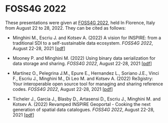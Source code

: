 # FOSS4G 2022
These presentations were given at [FOSS4G 2022](https://2022.foss4g.org), held In Florence, Italy from August 22 to 28, 2022. They can be cited as follows:

* Minghini M., Escriu J. and Kotsev A. (2022) A vision for INSPIRE: from a traditional SDI to a self-sustainable data ecosystem. _FOSS4G 2022_, August 22-28, 2021 [[pdf](FOSS4G_2022_INSPIRE.pdf)]

* Mooney P. and Minghini M. (2022) Using binary data serialization for data storage and sharing. _FOSS4G 2022_, August 22-28, 2021 [[pdf](Mooney-Binary-Encodings-FOSS4G2022.pdf)]

* Martínez O., Pelegrina J.M., Epure E., Hernandez L., Soriano J.E., Vinci F., Escriu J., Minghini M., Di Leo M. and Kotsev A. (2022) Re3gistry: Your interoperable open source tool for managing and sharing reference codes. _FOSS4G 2022_, August 22-28, 2021 [[pdf](FOSS4G-2022_Re3gistry.pdf)]

* Ticheler J., Garcia J., Blasby D., Artasensi D., Escriu J., Minghini M. and Kotsev A. (2022) Revamped INSPIRE Geoportal - Cooking the next generation of spatial data catalogues. _FOSS4G 2022_, August 22-28, 2021 [[pdf](FOSS4G-2022_INSPIRE_Geoportal.pdf)]
